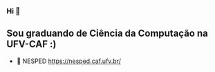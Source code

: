 ### Hi 👋
## Sou graduando de Ciência da Computação na UFV-CAF :)
- 🔭 NESPED https://nesped.caf.ufv.br/

